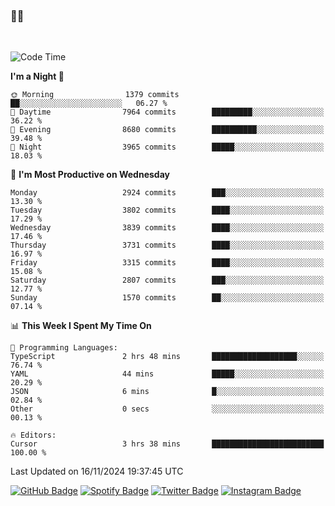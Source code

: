 ### 🤙🍺

<!-- <a href="https://github-readme-stats.vercel.app/api?username=hzak2xx&count_private=true&show_icons=true&theme=dracula">
  <img align="center" src="https://github-readme-stats.vercel.app/api?username=hzak2xx&count_private=true&show_icons=true&theme=dracula" />
</a>
</br> -->
</br>

<!--START_SECTION:waka-->
![Code Time](http://img.shields.io/badge/Code%20Time-3%2C639%20hrs%2018%20mins-blue)

**I'm a Night 🦉** 

```text
🌞 Morning                1379 commits        ██░░░░░░░░░░░░░░░░░░░░░░░   06.27 % 
🌆 Daytime                7964 commits        █████████░░░░░░░░░░░░░░░░   36.22 % 
🌃 Evening                8680 commits        ██████████░░░░░░░░░░░░░░░   39.48 % 
🌙 Night                  3965 commits        █████░░░░░░░░░░░░░░░░░░░░   18.03 % 
```
📅 **I'm Most Productive on Wednesday** 

```text
Monday                   2924 commits        ███░░░░░░░░░░░░░░░░░░░░░░   13.30 % 
Tuesday                  3802 commits        ████░░░░░░░░░░░░░░░░░░░░░   17.29 % 
Wednesday                3839 commits        ████░░░░░░░░░░░░░░░░░░░░░   17.46 % 
Thursday                 3731 commits        ████░░░░░░░░░░░░░░░░░░░░░   16.97 % 
Friday                   3315 commits        ████░░░░░░░░░░░░░░░░░░░░░   15.08 % 
Saturday                 2807 commits        ███░░░░░░░░░░░░░░░░░░░░░░   12.77 % 
Sunday                   1570 commits        ██░░░░░░░░░░░░░░░░░░░░░░░   07.14 % 
```


📊 **This Week I Spent My Time On** 

```text
💬 Programming Languages: 
TypeScript               2 hrs 48 mins       ███████████████████░░░░░░   76.74 % 
YAML                     44 mins             █████░░░░░░░░░░░░░░░░░░░░   20.29 % 
JSON                     6 mins              █░░░░░░░░░░░░░░░░░░░░░░░░   02.84 % 
Other                    0 secs              ░░░░░░░░░░░░░░░░░░░░░░░░░   00.13 % 

🔥 Editors: 
Cursor                   3 hrs 38 mins       █████████████████████████   100.00 % 
```


 Last Updated on 16/11/2024 19:37:45 UTC
<!--END_SECTION:waka-->

[![GitHub Badge](https://img.shields.io/badge/GitHub-100000?style=for-the-badge&logo=github&logoColor=white)](https://github.com/hzak2xx)
[![Spotify Badge](https://img.shields.io/badge/Spotify-1ED760?&style=for-the-badge&logo=spotify&logoColor=white)](https://open.spotify.com/user/uf90s6sbbh75a1mt44clkhkvf)
[![Twitter Badge](https://img.shields.io/badge/Twitter-1DA1F2?style=for-the-badge&logo=twitter&logoColor=white)](https://twitter.com/hzak2xx)
[![Instagram Badge](https://img.shields.io/badge/Instagram-E4405F?style=for-the-badge&logo=instagram&logoColor=white)](https://www.instagram.com/hzak2xx/)
